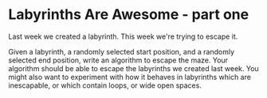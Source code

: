 # Labyrinths Are Awesome - part one

Last week we created a labyrinth. This week we're trying to escape it.

Given a labyrinth, a randomly selected start position, and a randomly selected end position, write an algorithm to
escape the maze. Your algorithm should be able to escape the labyrinths we created last week. You might also want to
experiment with how it behaves in labyrinths which are inescapable, or which contain loops, or wide open spaces.
